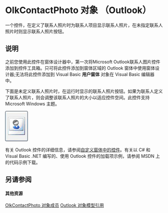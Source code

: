 
# OlkContactPhoto 对象 （Outlook）

一个控件，在定义了联系人照片时为联系人项目显示联系人照片，在未指定联系人照片时则显示联系人照片按钮。


## 说明

之前您使用此控件在窗体设计器中，第一次将Microsoft Outlook联系人图片控件添加到控件工具箱。只可将此控件添加到窗体区域的 Outlook 窗体中使用窗体设计器;无法将此控件添加到 Visual Basic **用户窗体** 对象在 Visual Basic 编辑器中。

下面是未定义联系人照片时，在运行时显示的联系人照片按钮。如果为联系人定义了联系人照片，则会调整该联系人照片的大小以适应控件空间。此控件支持 Microsoft Windows 主题。


![](images/olContactPictureButton_ZA10120279.gif)



有关 Outlook 控件的详细信息，请参阅[自定义窗体中的控件](http://msdn.microsoft.com/library/fcba1b34-c526-5d01-8644-cb8852bd2348%28Office.15%29.aspx)。有关以 C# 和 Visual Basic .NET 编写的、使用 Outlook 控件的加载项示例，请参阅 MSDN 上的代码示例下载。


## 另请参阅


#### 其他资源


[OlkContactPhoto 对象成员](0da5300a-5079-c330-9b0b-1316ad11772a.md)
[Outlook 对象模型引用](http://msdn.microsoft.com/library/73221b13-d8d8-99b8-3394-b95dbbfd5ddc%28Office.15%29.aspx)